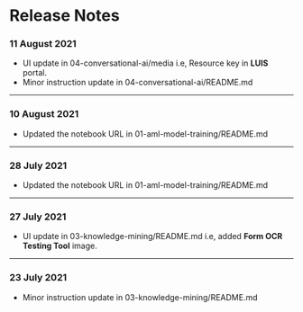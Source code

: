 # Release Notes

### 11 August 2021
  - UI update in 04-conversational-ai/media i.e, Resource key in **LUIS** portal.
  - Minor instruction update in 04-conversational-ai/README.md

-----------
### 10 August 2021
  - Updated the notebook URL in 01-aml-model-training/README.md

-----------
### 28 July 2021
  - Updated the notebook URL in 01-aml-model-training/README.md

-----------
### 27 July 2021
  - UI update in 03-knowledge-mining/README.md i.e, added **Form OCR Testing Tool** image.

-----------

### 23 July 2021
  - Minor instruction update in 03-knowledge-mining/README.md
